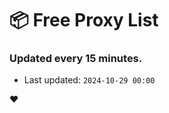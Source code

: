 # :package: Free Proxy List
### Updated every 15 minutes.

- Last updated: `2024-10-29 00:00`

:heart:
